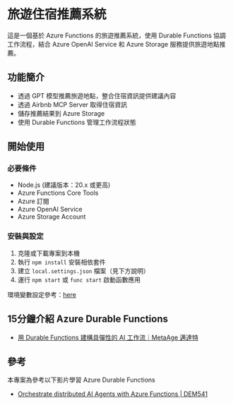 # 旅遊住宿推薦系統

這是一個基於 Azure Functions 的旅遊推薦系統，使用 Durable Functions 協調工作流程，結合 Azure OpenAI Service 和 Azure Storage 服務提供旅遊地點推薦。

## 功能簡介

- 透過 GPT 模型推薦旅遊地點，整合住宿資訊提供建議內容
- 透過 Airbnb MCP Server 取得住宿資訊
- 儲存推薦結果到 Azure Storage
- 使用 Durable Functions 管理工作流程狀態

## 開始使用

### 必要條件

- Node.js (建議版本：20.x 或更高)
- Azure Functions Core Tools
- Azure 訂閱
- Azure OpenAI Service
- Azure Storage Account

### 安裝與設定

1. 克隆或下載專案到本機
2. 執行 `npm install` 安裝相依套件
3. 建立 `local.settings.json` 檔案（見下方說明）
4. 運行 `npm start` 或 `func start` 啟動函數應用

環境變數設定參考：[here](https://github.com/tuchin1228/TravelAssistant-AzureDurableFunctions/wiki/Setting-Environment-Variables)


## 15分鐘介紹 Azure Durable Functions
- [用 Durable Functions 建構具彈性的 AI 工作流｜MetaAge 邁達特](https://youtu.be/_GedkQVtCZY?si=lothAgMO1K7Tog4h)

## 參考
本專案為參考以下影片學習 Azure Durable Functions
 - [Orchestrate distributed AI Agents with Azure Functions | DEM541](https://youtu.be/pSBrgsmB-zs?si=M8730XMvtYdlbQ9H)